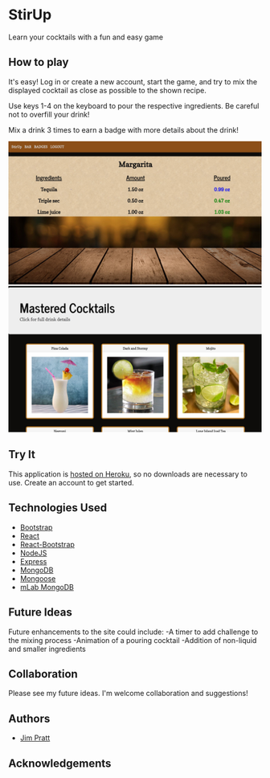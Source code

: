 # StirUp
Learn your cocktails with a fun and easy game

## How to play
It's easy! Log in or create a new account, start the game, and try to mix the displayed cocktail as close as possible to the shown recipe.

Use keys 1-4 on the keyboard to pour the respective ingredients. Be careful not to overfill your drink!

Mix a drink 3 times to earn a badge with more details about the drink!

![The Bar](designs/margarita.JPG)
![Badges](designs/mastered.JPG)

## Try It
This application is [hosted on Heroku](https://bartender-game.herokuapp.com/), so no downloads are necessary to use. Create an account to get started.

## Technologies Used
- [Bootstrap](https://getbootstrap.com/docs/3.3/)
- [React](https://reactjs.org/)
- [React-Bootstrap](https://react-bootstrap.github.io/)
- [NodeJS](https://nodejs.org/en/)
- [Express](https://www.npmjs.com/package/express)
- [MongoDB](https://www.mongodb.com/)
- [Mongoose](http://mongoosejs.com/)
- [mLab MongoDB](https://elements.heroku.com/addons/mongolab)


## Future Ideas
Future enhancements to the site could include:
-A timer to add challenge to the mixing process
-Animation of a pouring cocktail
-Addition of non-liquid and smaller ingredients


## Collaboration
Please see my future ideas. I'm welcome collaboration and suggestions!

## Authors
- [Jim Pratt](https://github.com/ltbackup)

## Acknowledgements




